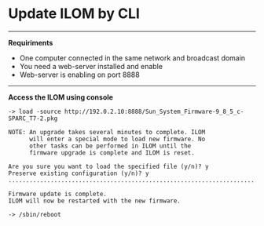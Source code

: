 # Update ILOM by CLI

---

**Requiriments**
- One computer connected in the same network and broadcast domain
- You need a web-server installed and enable
- Web-server is enabling on port 8888

---

**Access the ILOM using console**
```console
-> load -source http://192.0.2.10:8888/Sun_System_Firmware-9_8_5_c-SPARC_T7-2.pkg

NOTE: An upgrade takes several minutes to complete. ILOM
      will enter a special mode to load new firmware. No
      other tasks can be performed in ILOM until the
      firmware upgrade is complete and ILOM is reset.

Are you sure you want to load the specified file (y/n)? y
Preserve existing configuration (y/n)? y
...............................................................................................................................................................................................................................................................................................................................................................

Firmware update is complete.
ILOM will now be restarted with the new firmware.

-> /sbin/reboot
```

